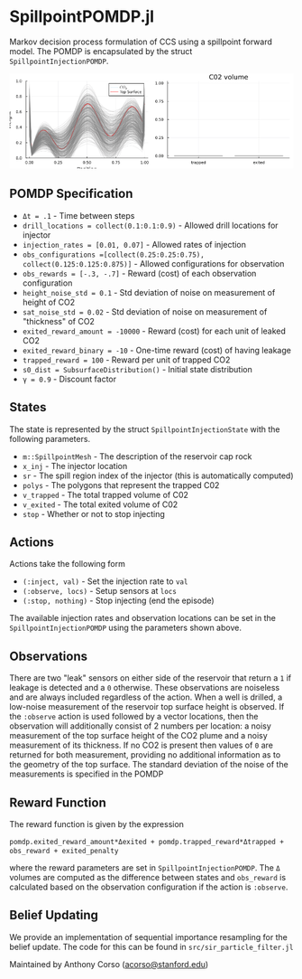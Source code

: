 # SpillpointPOMDP.jl
Markov decision process formulation of CCS using a spillpoint forward model. The POMDP is encapsulated by the struct `SpillpointInjectionPOMDP`.

![figures/ccs.gif](figures/ccs.gif)

## POMDP Specification

* `Δt = .1` - Time between steps
* `drill_locations = collect(0.1:0.1:0.9)` - Allowed drill locations for injector
* `injection_rates = [0.01, 0.07]` - Allowed rates of injection
* `obs_configurations =[collect(0.25:0.25:0.75), collect(0.125:0.125:0.875)]` - Allowed configurations for observation
* `obs_rewards = [-.3, -.7]` - Reward (cost) of each observation configuration
* `height_noise_std = 0.1` - Std deviation of noise on measurement of height of CO2
* `sat_noise_std = 0.02` - Std deviation of noise on measurement of "thickness" of CO2
* `exited_reward_amount = -10000` - Reward (cost) for each unit of leaked CO2
* `exited_reward_binary = -10` - One-time reward (cost) of having leakage
* `trapped_reward = 100` - Reward per unit of trapped CO2
* `s0_dist = SubsurfaceDistribution()` - Initial state distribution
* `γ = 0.9` - Discount factor


## States

The state is represented by the struct `SpillpointInjectionState` with the following parameters.

* `m::SpillpointMesh` - The description of the reservoir cap rock
* `x_inj` - The injector location
* `sr` - The spill region index of the injector (this is automatically computed)
* `polys` - The polygons that represent the trapped C02
* `v_trapped` - The total trapped volume of C02
* `v_exited` - The total exited volume of C02
* `stop` - Whether or not to stop injecting

## Actions

Actions take the following form
* `(:inject, val)` - Set the injection rate to `val`
* `(:observe, locs)` - Setup sensors at `locs`
* `(:stop, nothing)` - Stop injecting (end the episode)

The available injection rates and observation locations can be set in the `SpillpointInjectionPOMDP` using the parameters shown above. 


## Observations

There are two "leak" sensors on either side of the reservoir that return a `1` if  leakage is detected and a `0` otherwise. These observations are noiseless and are always included regardless of the action. When a well is drilled, a low-noise measurement of the reservoir top surface height is observed. If the `:observe` action is used followed by a vector locations, then the observation will additionally  consist of 2 numbers per location: a noisy measurement of the top surface height of the CO2 plume and a noisy measurement of its thickness. If no CO2 is present then values of `0` are returned for both measurement, providing no additional information as to the geometry of the top surface. The standard deviation of the noise of the measurements is specified in the POMDP


## Reward Function

The reward function is given by the expression
```
pomdp.exited_reward_amount*Δexited + pomdp.trapped_reward*Δtrapped + obs_reward + exited_penalty

```
where the reward parameters are set in `SpillpointInjectionPOMDP`. The `Δ` volumes are computed as the difference between states and `obs_reward` is calculated based on the observation configuration if the action is `:observe`.

## Belief Updating
We provide an implementation of sequential importance resampling for the belief update. The code for this can be found in `src/sir_particle_filter.jl`


Maintained by Anthony Corso (acorso@stanford.edu)
